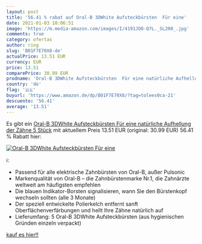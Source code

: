```yaml
---
layout: post
title: '56.41 % rabat auf Oral-B 3DWhite Aufsteckbürsten  Für eine'
date: 2021-01-03 10:06:51
image: 'https://m.media-amazon.com/images/I/4191JOO-Q7L._SL200_.jpg'
comments: true
category: ofertas
author: ring
slug: 'B01F7E70X8-de'
actualPrice: 13.51 EUR
currency: EUR
price: 13.51
comparePrice: 30.99 EUR
prodname: 'Oral-B 3DWhite Aufsteckbürsten  Für eine natürliche Aufhellung der Zähne  5 Stück'
country: 'de'
flag: '🇩🇪'
buyurl: 'https://www.amazon.de/dp/B01F7E70X8/?tag=tolees0ca-21'
descuento: '56.41'
average: '13.51'
---
```


Es gibt ein [Oral-B 3DWhite Aufsteckbürsten  Für eine natürliche Aufhellung der Zähne  5 Stück](https://www.amazon.de/dp/B01F7E70X8/?tag=tolees0ca-21) mit aktuellem Preis 13.51 EUR (original: 30.99 EUR) 56.41 % Rabatt hier:

[![Oral-B 3DWhite Aufsteckbürsten  Für eine](https://m.media-amazon.com/images/I/4191JOO-Q7L._SL200_.jpg)](https://www.amazon.de/dp/B01F7E70X8/?tag=tolees0ca-21)

ℹ️:

- Passend für alle elektrische Zahnbürsten von Oral-B, außer Pulsonic
- Markenqualität von Oral-B – die Zahnbürstenmarke Nr.1, die Zahnärzte weltweit am häufigsten empfehlen
- Die blauen Indikator-Borsten signalisieren, wann Sie den Bürstenkopf wechseln sollten (alle 3 Monate)
- Der speziell entwickelte Polierkelch entfernt sanft Oberflächenverfärbungen und hellt Ihre Zähne natürlich auf
- Lieferumfang: 5 Oral-B 3DWhite Aufsteckbürsten (aus hygienischen Gründen einzeln verpackt)

[kauf es hier!!](https://www.amazon.de/dp/B01F7E70X8/?tag=tolees0ca-21)
